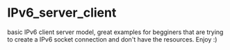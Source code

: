 # IPv6_server_client
basic IPv6 client server model, great examples for begginers that are trying to create a IPv6 socket connection and don't have the resources.
Enjoy :)
